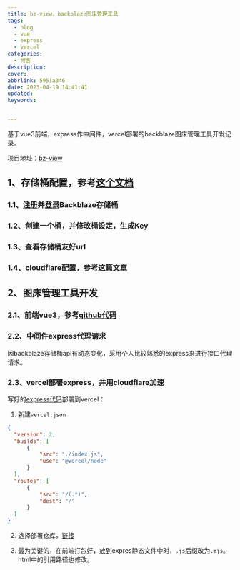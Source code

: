```yaml
---
title: bz-view，backblaze图床管理工具
tags:
  - blog
  - vue
  - express
  - vercel
categories:
  - 博客
description:
cover: 
abbrlink: 5951a346
date: 2023-04-19 14:41:41
updated:
keywords:


---
```

基于vue3前端，express作中间件，vercel部署的backblaze图床管理工具开发记录。

项目地址：[bz-view](https://github.com/hearthitagi/bz-view)
## 1、存储桶配置，参考[这个文档](https://blazeb2.js.org/guide/prepare.html)
### 1.1、[注册](https://www.backblaze.com/b2/sign-up.html)并[登录](https://secure.backblaze.com/user_signin.htm)Backblaze存储桶

### 1.2、创建一个桶，并修改桶设定，生成Key
### 1.3、查看存储桶友好url
### 1.4、cloudflare配置，参考[这篇文章](https://www.ivu4e.com/blog/cld-services/2022-06-18/1249.html)
## 2、图床管理工具开发
### 2.1、前端vue3，参考[github代码](https://github.com/hearthitagi/bz-view)
### 2.2、中间件express代理请求
因backblaze存储桶api有动态变化，采用个人比较熟悉的express来进行接口代理请求。
### 2.3、vercel部署express，并用cloudflare加速
写好的[express代码](https://github.com/hearthitagi/bz-view/tree/main/serve)部署到vercel：
1. 新建`vercel.json`
```json
{
  "version": 2,
  "builds": [
      {
          "src": "./index.js",
          "use": "@vercel/node"
      }
  ],
  "routes": [
      {
          "src": "/(.*)",
          "dest": "/"
      }
  ]
}
```
2. 选择部署仓库，[链接](https://vercel.com/new/clone?s=https://github.com/hearthitagi/bz-view/tree/serve)

3. 最为关键的，在前端打包好，放到expres静态文件中时，`.js`后缀改为`.mjs`。html中的引用路径也修改。